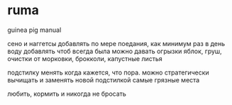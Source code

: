 # ruma
guinea pig manual

сено и наггетсы добавлять по мере поедания, как минимум раз в день
воду добавлять чтоб всегда была
можно давать огрызки яблок, груш, очистки от морковки, брокколи, капустные листья

подстилку менять когда кажется, что пора. можно стратегически вычищать и заменять новой подстилкой самые грязные места

любить, кормить и никогда не бросать

